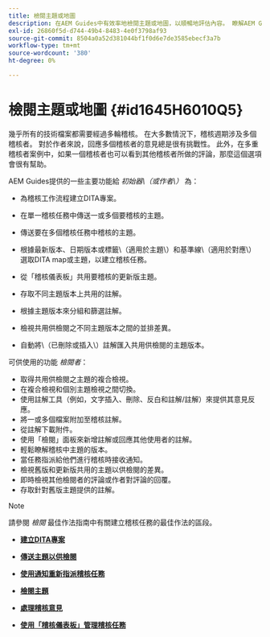 ```yaml
---
title: 檢閱主題或地圖
description: 在AEM Guides中有效率地檢閱主題或地圖，以順暢地評估內容。 瞭解AEM Guides中可供作者和檢閱者使用的功能。
exl-id: 26860f5d-d744-49b4-8483-4e0f3798af93
source-git-commit: 8504a0a52d381044bf1f0d6e7de3585ebecf3a7b
workflow-type: tm+mt
source-wordcount: '380'
ht-degree: 0%

---
```


# 檢閱主題或地圖 {#id1645H6010Q5}

幾乎所有的技術檔案都需要經過多輪稽核。 在大多數情況下，稽核週期涉及多個稽核者。 對於作者來說，回應多個稽核者的意見總是很有挑戰性。 此外，在多重稽核者案例中，如果一個稽核者也可以看到其他稽核者所做的評論，那麼這個選項會很有幫助。

AEM Guides提供的一些主要功能給 *初始器\（或作者\）* 為：

- 為稽核工作流程建立DITA專案。
- 在單一稽核任務中傳送一或多個要稽核的主題。

- 傳送要在多個稽核任務中稽核的主題。

- 根據最新版本、日期版本或標籤\（適用於主題\）和基準線\（適用於對應\）選取DITA map或主題，以建立稽核任務。

- 從「稽核儀表板」共用要稽核的更新版主題。

- 存取不同主題版本上共用的註解。

- 根據主題版本來分組和篩選註解。

- 檢視共用供檢閱之不同主題版本之間的並排差異。

- 自動將\（已刪除或插入\）註解匯入共用供檢閱的主題版本。


可供使用的功能 *檢閱者*：

- 取得共用供檢閱之主題的複合檢視。
- 在複合檢視和個別主題檢視之間切換。
- 使用註解工具（例如，文字插入、刪除、反白和註解/註解）來提供其意見反應。
- 將一或多個檔案附加至稽核註解。
- 從註解下載附件。
- 使用「檢閱」面板來新增註解或回應其他使用者的註解。
- 輕鬆瞭解稽核中主題的版本。
- 當任務指派給他們進行稽核時接收通知。
- 檢視舊版和更新版共用的主題以供檢閱的差異。
- 即時檢視其他檢閱者的評論或作者對評論的回覆。
- 存取針對舊版主題提供的註解。

>[!NOTE]
>
> 請參閱 *檢閱* 最佳作法指南中有關建立稽核任務的最佳作法的區段。

- **[建立DITA專案](authoring-create-dita-project.md)**

- **[傳送主題以供檢閱](review-send-topics-for-review.md)**

- **[使用通知重新指派稽核任務](reassign-review-using-notification.md)**

- **[檢閱主題](review-topics.md)**

- **[處理稽核意見](review-address-review-comments.md)**

- **[使用「稽核儀表板」管理稽核任務](review-manage-tasks-review-dashboard.md)**
